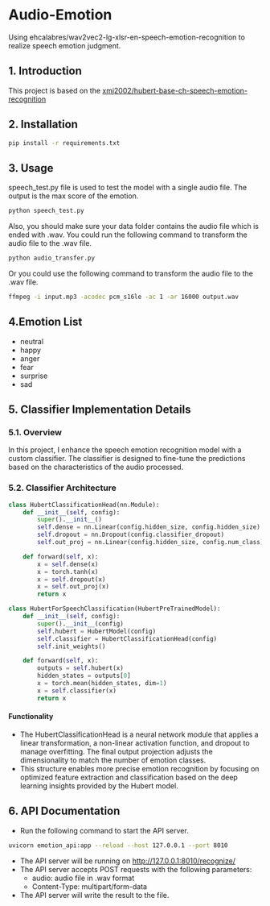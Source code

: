 # Audio-Emotion
Using ehcalabres/wav2vec2-lg-xlsr-en-speech-emotion-recognition to realize speech emotion judgment.

## 1. Introduction
This project is based on the [xmj2002/hubert-base-ch-speech-emotion-recognition](https://huggingface.co/xmj2002/hubert-base-ch-speech-emotion-recognition)

## 2. Installation
```bash
pip install -r requirements.txt
```

## 3. Usage
speech_test.py file is used to test the model with a single audio file. The output is the max score of the emotion.
    
```bash
python speech_test.py
```
Also, you should make sure your data folder contains the audio file which is ended with .wav.
You could run the following command to transform the audio file to the .wav file.
```bash
python audio_transfer.py
```
Or you could use the following command to transform the audio file to the .wav file.
```bash
ffmpeg -i input.mp3 -acodec pcm_s16le -ac 1 -ar 16000 output.wav
```

## 4.Emotion List
- neutral
- happy
- anger
- fear
- surprise
- sad

## 5. Classifier Implementation Details

### 5.1. Overview
In this project, I enhance the speech emotion recognition model with a custom classifier. The classifier is designed to fine-tune the predictions based on the characteristics of the audio processed.

### 5.2. Classifier Architecture
```python
class HubertClassificationHead(nn.Module):
    def __init__(self, config):
        super().__init__()
        self.dense = nn.Linear(config.hidden_size, config.hidden_size)
        self.dropout = nn.Dropout(config.classifier_dropout)
        self.out_proj = nn.Linear(config.hidden_size, config.num_class)

    def forward(self, x):
        x = self.dense(x)
        x = torch.tanh(x)
        x = self.dropout(x)
        x = self.out_proj(x)
        return x

class HubertForSpeechClassification(HubertPreTrainedModel):
    def __init__(self, config):
        super().__init__(config)
        self.hubert = HubertModel(config)
        self.classifier = HubertClassificationHead(config)
        self.init_weights()

    def forward(self, x):
        outputs = self.hubert(x)
        hidden_states = outputs[0]
        x = torch.mean(hidden_states, dim=1)
        x = self.classifier(x)
        return x
```
#### Functionality
- The HubertClassificationHead is a neural network module that applies a linear transformation, a non-linear activation function, and dropout to manage overfitting. The final output projection adjusts the dimensionality to match the number of emotion classes.
- This structure enables more precise emotion recognition by focusing on optimized feature extraction and classification based on the deep learning insights provided by the Hubert model.


## 6. API Documentation
- Run the following command to start the API server.
```bash
uvicorn emotion_api:app --reload --host 127.0.0.1 --port 8010
```

- The API server will be running on http://127.0.0.1:8010/recognize/
- The API server accepts POST requests with the following parameters:
    - audio: audio file in .wav format
    - Content-Type: multipart/form-data
- The API server will write the result to the file.